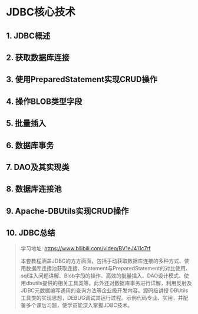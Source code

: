 # JDBC核心技术

## 1. JDBC概述









## 2. 获取数据库连接









## 3. 使用PreparedStatement实现CRUD操作









## 4. 操作BLOB类型字段









## 5. 批量插入







## 6. 数据库事务







## 7. DAO及其实现类







## 8. 数据库连接池







## 9. Apache-DBUtils实现CRUD操作









## 10. JDBC总结

















> 学习地址: https://www.bilibili.com/video/BV1eJ411c7rf
>
> 本套教程涵盖JDBC的方方面面，包括手动获取数据库连接的多种方式、使用数据库连接池获取连接、Statement与PreparedStatement的对比使用、sql注入问题讲解、Blob字段的操作、高效的批量插入、DAO设计模式、使用dbutils提供的相关工具类等。此外还对数据库事务进行详解，利用反射及JDBC元数据编写通用的查询方法等企业级开发内容。源码级讲授 DBUtils 工具类的实现思想，DEBUG调试其运行过程。示例代码专业、实用，并配备多个课后习题，使学员能深入掌握JDBC技术。